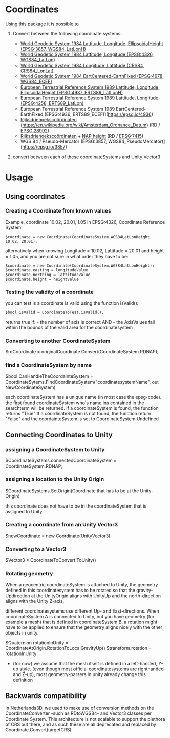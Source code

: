 ﻿Coordinates
===========

Using this package it is possible to 

1. Convert between the following coordinate systems:
   - [World Geodetic System 1984 Lattitude, Longitude, EllipsoidalHeight (EPSG:3857, WGS84_LatLonH)](https://epsg.io/3857)
   - [World Geodetic System 1984 Lattitude, Longitude (EPSG:4326, WGS84_LatLon)](https://epsg.io/4326)
   - [World Geodetic System 1984 Longitude, Lattitude (CRS84, CRS84_LonLat)](https://spatialreference.org/ref/ogc/CRS84/)
   - [World Geodetic System 1984 EartCentered-EarthFixed (EPSG:4978, WGS84_ECEF)](https://epsg.io/4978)
   - [European Terrestrial Reference System 1989 Lattitude, Longitude, EllipsoidalHeight (EPSG:4937, ERTS89_LatLonH)](https://epsg.io/4937)
   - [European Terrestrial Reference System 1989 Lattitude, Longitude (EPSG:4258, ERTS89_LatLon)](https://epsg.io/4258)
   - European Terrestrial Reference System 1989 EartCentered-EarthFixed (EPSG:4936, ERTS89_ECEF)](https://epsg.io/4936)
   - [Rijksdriehoekscoördinaten](https://nl.wikipedia.org/wiki/Rijksdriehoeksco%C3%B6rdinaten) (https://en.wikipedia.org/wiki/Amsterdam_Ordnance_Datum) (RD / [EPSG:28992](https://epsg.io/28992))
   - [Rijksdriehoekscoördinaten](https://nl.wikipedia.org/wiki/Rijksdriehoeksco%C3%B6rdinaten) + [NAP height](https://en.wikipedia.org/wiki/Amsterdam_Ordnance_Datum) (RD / [EPSG:7415](https://epsg.io/7415))
   - WGS 84 / Pseudo-Mercator (EPSG:3857, WGS84_PseudoMercator)](https://epsg.io/3857)


2. convert between each of these coordinateSystems and Unity Vector3

# Usage

## Using coordinates

### Creating a Coordinate from known values

Example, coordinate 10.02, 20.01, 1.05 in EPSG:4326, Coordinate Reference System.

```
$coordinate = new Coordinate(CoordinateSystem.WGS84LatLonHeight, 10.02, 20.01);
```
alternatively when knowing Longitude = 10.02, Lattitude = 20.01 and height = 1.05, and you are not sure in what order they have to be:
```
$coordinate = new Coordinate(CoordinateSystem.WGS84LatLonHeight);
$coordinate.easting = longitudeValue
$coordinate.northing = lattitudeValue
$coordinate.height = heightValue
```


### Testing the validity of a coordinate

you can test is a coordinate is valid using the function IsValid():

```
$bool isValid = CoordinateToTest.isValid();
```
returns true if:
	- the number of axis is correct AND
	- the AxisValues fall within the bounds of the valid area for the coordinatesystem

### Converting to another CoordinateSystem

$rdCoordinate = originalCoordinate.Convert(CoordinateSystem.RDNAP);

### find a CoordinateSystem by name

$bool CanHandleTheCoordainteSystem = CoordinateSytems.FindCoordinateSystem("coordinatesystemName", out NewCoordinateSystem)

each coordinateSystem has a unique name (in most case the epsg-code). the first found coordinateSystem who's name ins contained in the searchterm will be returned.
If a coordinateSystem is found, the function returns "True"
If a coordinateSystem is not found, the function return "False" and the coordainteSystem is set to CoordinateSystem.Undefined

## Connecting Coordinates to Unity

### assigning a CoordinateSystem to Unity

$CoordinateSystems.connectedCoordinateSystem = CoordinateSystem.RDNAP;

### assigning a location to the Unity Origin

$CoordinateSystems.SetOrigin(Coordinate that has to be at the Unity-Origin)

this coordinate does not have to be in the coordinateSystem that is assigned to Unity.

### Creating a coordinate from an Unity Vector3

$newCoordinate = new Coordinate(UnityVector3)

### Converting to a Vector3

$Vector3 = CoordinateToConvert.ToUnity()

### Rotating geometry
When a geocentric coordinateSystem is attached to Unity, the geometry defined in this coordinatesystem has to be rotated so that the gravity-Updirection at the UnityOrigin aligns with UnityUp and the north-direction aligns with the Unity Z-axis.

different coordinatesystems use different Up- and East-directions.
When coordinateSystem A is connected to Unity, but you have geometry (for example a mesh) that is defined in coordinateSystem B, a rotation might have to be applied to ensure that the geometry aligns nicely with the other objects in unity.

$Quaternion rotationInUnity = CoordinateAtOrigin.RotationToLocalGravityUp()
$transform.rotation = rotationInUnity

* (for now) we assume that the mesh itself is defined in a left-handed, Y-up style. (even though most official coordinatesystems are righthanded and Z-up), most geometry-parsers in unity already change this definition


## Backwards compatibility

In Netherlands3D, we used to make use of conversion methods on the CoordinateConverter -such as RDtoWGS84- and
Vector3 classes per Coordinate System. This architecture is not scalable to support the plethora of CRS out there,
and as such these are all deprecated and replaced by Coordinate.Convert(targetCRS)